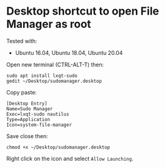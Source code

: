 # Desktop shortcut to open File Manager as root

Tested with:

-   Ubuntu 16.04, Ubuntu 18.04, Ubuntu 20.04

Open new terminal (CTRL-ALT-T) then:

```
sudo apt install lxqt-sudo
gedit ~/Desktop/sudomanager.desktop
```

Copy paste:

```
[Desktop Entry]
Name=Sudo Manager
Exec=lxqt-sudo nautilus
Type=Application
Icon=system-file-manager
```

Save close then:

```
chmod +x ~/Desktop/sudomanager.desktop
```

Right click on the icon and select `Allow Launching`.

